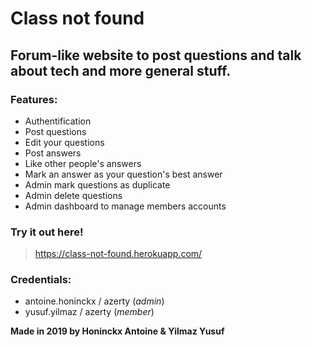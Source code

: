 # Class not found

## Forum-like website to post questions and talk about tech and more general stuff.

### Features:

- Authentification
- Post questions
- Edit your questions
- Post answers
- Like other people's answers
- Mark an answer as your question's best answer
- Admin mark questions as duplicate
- Admin delete questions
- Admin dashboard to manage members accounts

### Try it out here!
> https://class-not-found.herokuapp.com/

### Credentials:
- antoine.honinckx / azerty (*admin*)
- yusuf.yilmaz / azerty (*member*)

__Made in 2019 by Honinckx Antoine & Yilmaz Yusuf__